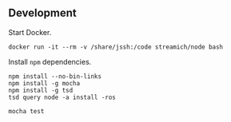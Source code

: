 
## Development

Start Docker.

    docker run -it --rm -v /share/jssh:/code streamich/node bash

Install `npm` dependencies.

    npm install --no-bin-links
    npm install -g mocha
    npm install -g tsd
    tsd query node -a install -ros
    
    mocha test
    
    
    
    



